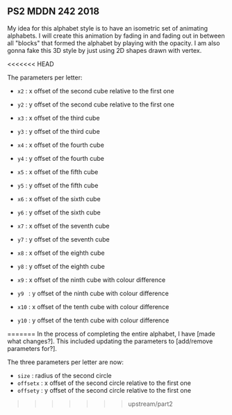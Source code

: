 ## PS2 MDDN 242 2018

My idea for this alphabet style is to have an isometric set of animating alphabets.
I will create this animation by fading in and fading out in between 
all "blocks" that formed the alphabet by playing with the opacity. 
I am also gonna fake this 3D style by just using 2D shapes drawn with vertex.

<<<<<<< HEAD


The parameters per letter:

  * `x2` : x offset of the second cube relative to the first one
  * `y2` : y offset of the second cube relative to the first one

  * `x3` : x offset of the third cube
  * `y3` : y offset of the third cube 

  * `x4` : x offset of the fourth cube
  * `y4` : y offset of the fourth cube 

  * `x5` : x offset of the fifth cube
  * `y5` : y offset of the fifth cube 

  * `x6` : x offset of the sixth cube
  * `y6` : y offset of the sixth cube 

  * `x7` : x offset of the seventh cube
  * `y7` : y offset of the seventh cube 

  * `x8` : x offset of the eighth cube
  * `y8` : y offset of the eighth cube 

  * `x9` : x offset of the ninth cube with colour difference
  * `y9	` : y offset of the ninth cube with colour difference

  * `x10` : x offset of the tenth cube with colour difference
  * `y10` : y offset of the tenth cube with colour difference

=======
In the process of completing the entire alphabet, I have [made what changes?].
This included updating the parameters to [add/remove parameters for?].

The three parameters per letter are now:
  * `size` : radius of the second circle
  * `offsetx` : x offset of the second circle relative to the first one
  * `offsety` : y offset of the second circle relative to the first one
>>>>>>> upstream/part2

